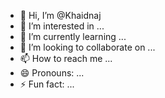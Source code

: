 - 👋 Hi, I’m @Khaidnaj
- 👀 I’m interested in ...
- 🌱 I’m currently learning ...
- 💞️ I’m looking to collaborate on ...
- 📫 How to reach me ...
- 😄 Pronouns: ...
- ⚡ Fun fact: ...

<!---
Khaidnaj/Khaidnaj is a ✨ special ✨ repository because its `README.md` (this file) appears on your GitHub profile.
You can click the Preview link to take a look at your changes.
--->
